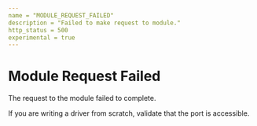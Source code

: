 ```yaml
---
name = "MODULE_REQUEST_FAILED"
description = "Failed to make request to module."
http_status = 500
experimental = true
---
```


# Module Request Failed

The request to the module failed to complete.

If you are writing a driver from scratch, validate that the port is accessible.
